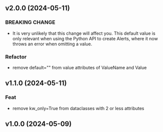 ## v2.0.0 (2024-05-11)

### BREAKING CHANGE

- It is very unlikely that this change will affect you. This default value is only relevant when using the Python API to create Alerts, where it now throws an error when omitting a value.

### Refactor

- remove default="" from value attributes of ValueName and Value

## v1.1.0 (2024-05-11)

### Feat

- remove kw_only=True from dataclasses with 2 or less attributes

## v1.0.0 (2024-05-09)
